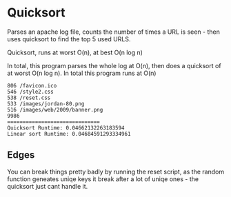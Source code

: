 # Quicksort

Parses an apache log file, counts the number of times a URL is seen - then uses quicksort to find the top 5 used URLS.

Quicksort, runs at worst O(n), at best O(n log n)

In total, this program parses the whole log at O(n), then does a quicksort of at worst O(n log n). In total this program runs at O(n)

```
806 /favicon.ico
546 /style2.css
538 /reset.css
533 /images/jordan-80.png
516 /images/web/2009/banner.png
9986
==============================
Quicksort Runtime: 0.04662132263183594  
Linear sort Runtime: 0.04684591293334961
```

## Edges

You can break things pretty badly by running the reset script, as the random function geneates uniqe keys it break after a lot of uniqe ones - the quicksort just cant handle it. 